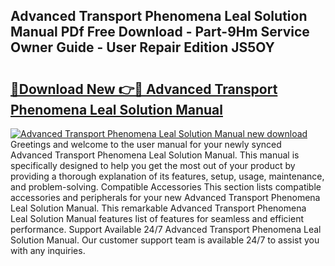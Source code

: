 ## Advanced Transport Phenomena Leal Solution Manual PDf Free Download - Part-9Hm Service Owner Guide - User Repair Edition JS5OY

# <h2><a href="http://bc52173.oget.top/?id=Advanced+Transport+Phenomena+Leal+Solution+Manual">🔗Download New 👉🔴 Advanced Transport Phenomena Leal Solution Manual</a></h2>

[![Advanced Transport Phenomena Leal Solution Manual new download](https://i.imgur.com/5g1atiW.png)](http://bc52173.oget.top/?id=Advanced+Transport+Phenomena+Leal+Solution+Manual)
Greetings and welcome to the user manual for your newly synced Advanced Transport Phenomena Leal Solution Manual. This manual is specifically designed to help you get the most out of your product by providing a thorough explanation of its features, setup, usage, maintenance, and problem-solving. Compatible Accessories This section lists compatible accessories and peripherals for your new Advanced Transport Phenomena Leal Solution Manual. This remarkable Advanced Transport Phenomena Leal Solution Manual features list of features for seamless and efficient performance. Support Available 24/7 Advanced Transport Phenomena Leal Solution Manual. Our customer support team is available 24/7 to assist you with any inquiries.
